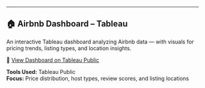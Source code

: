 ---

## 🏠 Airbnb Dashboard – Tableau

An interactive Tableau dashboard analyzing Airbnb data — with visuals for pricing trends, listing types, and location insights.

🔗 [View Dashboard on Tableau Public](https://public.tableau.com/views/DashboardAirbnb_17539513670420/Dashboard1)

**Tools Used:** Tableau Public  
**Focus:** Price distribution, host types, review scores, and listing locations
